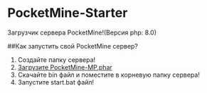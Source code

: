 # PocketMine-Starter
Загрузчик сервера PocketMine!(Версия php: 8.0)

##Как запустить свой PocketMine сервер?
1. Создайте папку сервера!
2. [Загрузите PocketMine-MP.phar](https://github.com/pmmp/PocketMine-MP/releases/)
3. Скачайте bin файл и поместите в корневую папку сервера!
4. Запустите start.bat файл!
